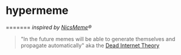 # hypermeme

=======
*inspired by [NicsMeme](https://github.com/search?q=repo%3Atapunict%2Ftap2024%20nicsmeme&type=code)®*

> "In the future memes will be able to generate themselves and propagate automatically" aka the [Dead Internet Theory](https://en.wikipedia.org/wiki/Dead_Internet_theory)
